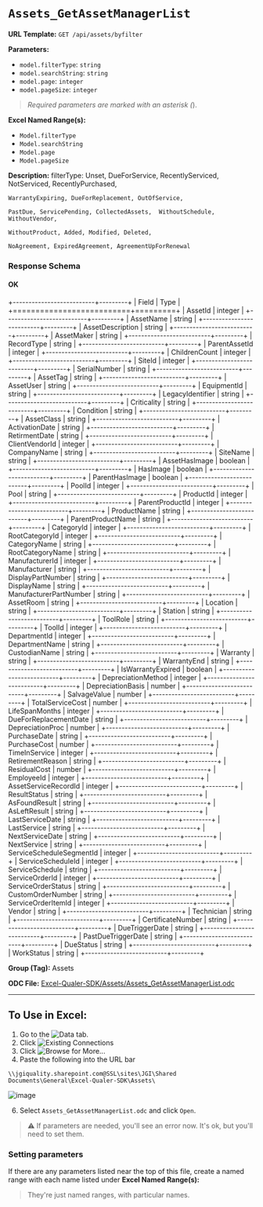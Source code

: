 # `Assets_GetAssetManagerList`

**URL Template:**
`GET /api/assets/byfilter`

**Parameters:**
- `model.filterType`: `string`
- `model.searchString`: `string`
- `model.page`: `integer`
- `model.pageSize`: `integer`


> *Required parameters are marked with an asterisk (*).

**Excel Named Range(s):**
- `Model.filterType`
- `Model.searchString`
- `Model.page`
- `Model.pageSize`


**Description:**
filterType: Unset, DueForService, RecentlyServiced, NotServiced, RecentlyPurchased,
    WarrantyExpiring, DueForReplacement, OutOfService,
    PastDue, ServicePending, CollectedAssets,  WithoutSchedule, WithoutVendor,
    WithoutProduct, Added, Modified, Deleted,
    NoAgreement, ExpiredAgreement, AgreementUpForRenewal

### Response Schema

#### OK
+--------------------------+---------+
| Field                    | Type    |
+==========================+=========+
| AssetId                  | integer |
+--------------------------+---------+
| AssetName                | string  |
+--------------------------+---------+
| AssetDescription         | string  |
+--------------------------+---------+
| AssetMaker               | string  |
+--------------------------+---------+
| RecordType               | string  |
+--------------------------+---------+
| ParentAssetId            | integer |
+--------------------------+---------+
| ChildrenCount            | integer |
+--------------------------+---------+
| SiteId                   | integer |
+--------------------------+---------+
| SerialNumber             | string  |
+--------------------------+---------+
| AssetTag                 | string  |
+--------------------------+---------+
| AssetUser                | string  |
+--------------------------+---------+
| EquipmentId              | string  |
+--------------------------+---------+
| LegacyIdentifier         | string  |
+--------------------------+---------+
| Criticality              | string  |
+--------------------------+---------+
| Condition                | string  |
+--------------------------+---------+
| AssetClass               | string  |
+--------------------------+---------+
| ActivationDate           | string  |
+--------------------------+---------+
| RetirmentDate            | string  |
+--------------------------+---------+
| ClientVendorId           | integer |
+--------------------------+---------+
| CompanyName              | string  |
+--------------------------+---------+
| SiteName                 | string  |
+--------------------------+---------+
| AssetHasImage            | boolean |
+--------------------------+---------+
| HasImage                 | boolean |
+--------------------------+---------+
| ParentHasImage           | boolean |
+--------------------------+---------+
| PoolId                   | integer |
+--------------------------+---------+
| Pool                     | string  |
+--------------------------+---------+
| ProductId                | integer |
+--------------------------+---------+
| ParentProductId          | integer |
+--------------------------+---------+
| ProductName              | string  |
+--------------------------+---------+
| ParentProductName        | string  |
+--------------------------+---------+
| CategoryId               | integer |
+--------------------------+---------+
| RootCategoryId           | integer |
+--------------------------+---------+
| CategoryName             | string  |
+--------------------------+---------+
| RootCategoryName         | string  |
+--------------------------+---------+
| ManufacturerId           | integer |
+--------------------------+---------+
| Manufacturer             | string  |
+--------------------------+---------+
| DisplayPartNumber        | string  |
+--------------------------+---------+
| DisplayName              | string  |
+--------------------------+---------+
| ManufacturerPartNumber   | string  |
+--------------------------+---------+
| AssetRoom                | string  |
+--------------------------+---------+
| Location                 | string  |
+--------------------------+---------+
| Station                  | string  |
+--------------------------+---------+
| ToolRole                 | string  |
+--------------------------+---------+
| ToolId                   | integer |
+--------------------------+---------+
| DepartmentId             | integer |
+--------------------------+---------+
| DepartmentName           | string  |
+--------------------------+---------+
| CustodianName            | string  |
+--------------------------+---------+
| Warranty                 | string  |
+--------------------------+---------+
| WarrantyEnd              | string  |
+--------------------------+---------+
| IsWarrantyExpired        | boolean |
+--------------------------+---------+
| DepreciationMethod       | integer |
+--------------------------+---------+
| DepreciationBasis        | number  |
+--------------------------+---------+
| SalvageValue             | number  |
+--------------------------+---------+
| TotalServiceCost         | number  |
+--------------------------+---------+
| LifeSpanMonths           | integer |
+--------------------------+---------+
| DueForReplacementDate    | string  |
+--------------------------+---------+
| DepreciationProc         | number  |
+--------------------------+---------+
| PurchaseDate             | string  |
+--------------------------+---------+
| PurchaseCost             | number  |
+--------------------------+---------+
| TimeInService            | integer |
+--------------------------+---------+
| RetirementReason         | string  |
+--------------------------+---------+
| ResidualCost             | number  |
+--------------------------+---------+
| EmployeeId               | integer |
+--------------------------+---------+
| AssetServiceRecordId     | integer |
+--------------------------+---------+
| ResultStatus             | string  |
+--------------------------+---------+
| AsFoundResult            | string  |
+--------------------------+---------+
| AsLeftResult             | string  |
+--------------------------+---------+
| LastServiceDate          | string  |
+--------------------------+---------+
| LastService              | string  |
+--------------------------+---------+
| NextServiceDate          | string  |
+--------------------------+---------+
| NextService              | string  |
+--------------------------+---------+
| ServiceScheduleSegmentId | integer |
+--------------------------+---------+
| ServiceScheduleId        | integer |
+--------------------------+---------+
| ServiceSchedule          | string  |
+--------------------------+---------+
| ServiceOrderId           | integer |
+--------------------------+---------+
| ServiceOrderStatus       | string  |
+--------------------------+---------+
| CustomOrderNumber        | string  |
+--------------------------+---------+
| ServiceOrderItemId       | integer |
+--------------------------+---------+
| Vendor                   | string  |
+--------------------------+---------+
| Technician               | string  |
+--------------------------+---------+
| CertificateNumber        | string  |
+--------------------------+---------+
| DueTriggerDate           | string  |
+--------------------------+---------+
| PastDueTriggerDate       | string  |
+--------------------------+---------+
| DueStatus                | string  |
+--------------------------+---------+
| WorkStatus               | string  |
+--------------------------+---------+

**Group (Tag):**
Assets

**ODC File:**
[Excel-Qualer-SDK/Assets/Assets_GetAssetManagerList.odc](https://github.com/Johnson-Gage-Inspection-Inc/qualer-sdk-odc/blob/main/Excel-Qualer-SDK/Assets/Assets_GetAssetManagerList.odc)

---

To Use in Excel:
---

1. Go to the ![`Data`](https://github.com/user-attachments/assets/da437a70-57b3-4c5b-bb01-4910ece19ed1)
 tab.
3. Click ![Existing Connections](https://github.com/user-attachments/assets/a2f1ed67-b2e0-4c23-ac90-68c870e60289)
4. Click ![`Browse for More...`](https://github.com/user-attachments/assets/8e698494-6865-41e7-b6fa-043aea81809a)
5. Paste the following into the URL bar
```
\\jgiquality.sharepoint.com@SSL\sites\JGI\Shared Documents\General\Excel-Qualer-SDK\Assets\
```

![image](https://github.com/user-attachments/assets/1e1a8d87-0377-446d-aaf5-d78562991db3)

6. Select `Assets_GetAssetManagerList.odc` and click `Open`.

> ⚠️ If parameters are needed, you'll see an error now. It's ok, but you'll need to set them.

### Setting parameters
If there are any parameters listed near the top of this file, create a named range with each name listed under **Excel Named Range(s):**
> They're just named ranges, with particular names.
